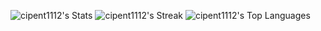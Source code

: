 ![cipent1112's Stats](https://github-readme-stats.vercel.app/api?username=cipent1112&theme=vision-friendly-dark&show_icons=true&hide_border=false&count_private=true)
![cipent1112's Streak](https://github-readme-streak-stats.herokuapp.com/?user=cipent1112&theme=vision-friendly-dark&hide_border=false)
![cipent1112's Top Languages](https://github-readme-stats.vercel.app/api/top-langs/?username=cipent1112&theme=vision-friendly-dark&show_icons=true&hide_border=false&layout=compact)
